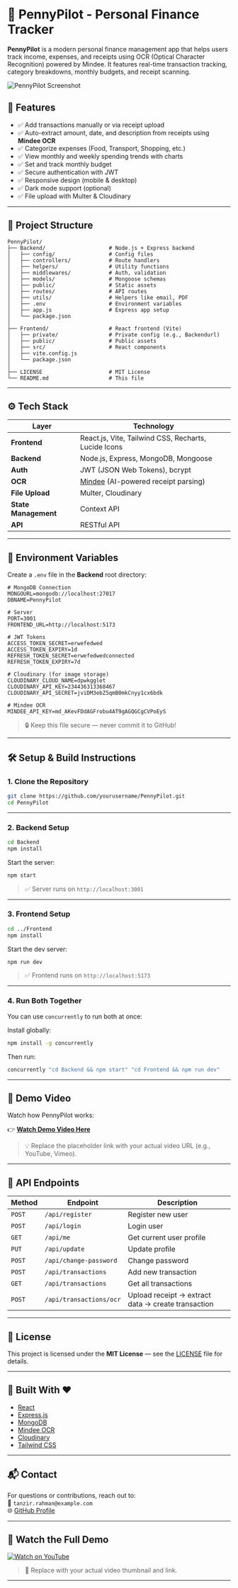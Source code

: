 # 🚀 PennyPilot - Personal Finance Tracker

**PennyPilot** is a modern personal finance management app that helps users track income, expenses, and receipts using OCR (Optical Character Recognition) powered by Mindee. It features real-time transaction tracking, category breakdowns, monthly budgets, and receipt scanning.

![PennyPilot Screenshot](https://via.placeholder.com/800x400?text=PennyPilot+Dashboard)

## 🔧 Features

- ✅ Add transactions manually or via receipt upload
- ✅ Auto-extract amount, date, and description from receipts using **Mindee OCR**
- ✅ Categorize expenses (Food, Transport, Shopping, etc.)
- ✅ View monthly and weekly spending trends with charts
- ✅ Set and track monthly budget
- ✅ Secure authentication with JWT
- ✅ Responsive design (mobile & desktop)
- ✅ Dark mode support (optional)
- ✅ File upload with Multer & Cloudinary

---

## 📁 Project Structure

```
PennyPilot/
├── Backend/                    # Node.js + Express backend
│   ├── config/                 # Config files
│   ├── controllers/            # Route handlers
│   ├── helpers/                # Utility functions
│   ├── middlewares/            # Auth, validation
│   ├── models/                 # Mongoose schemas
│   ├── public/                 # Static assets
│   ├── routes/                 # API routes
│   ├── utils/                  # Helpers like email, PDF
│   ├── .env                    # Environment variables
│   ├── app.js                  # Express app setup
│   └── package.json
│
├── Frontend/                   # React frontend (Vite)
│   ├── private/                # Private config (e.g., Backendurl)
│   ├── public/                 # Public assets
│   ├── src/                    # React components
│   ├── vite.config.js
│   └── package.json
│
├── LICENSE                     # MIT License
└── README.md                   # This file
```

---

## ⚙️ Tech Stack

| Layer       | Technology |
|------------|-----------|
| **Frontend** | React.js, Vite, Tailwind CSS, Recharts, Lucide Icons |
| **Backend**  | Node.js, Express, MongoDB, Mongoose |
| **Auth**     | JWT (JSON Web Tokens), bcrypt |
| **OCR**      | [Mindee](https://mindee.com/) (AI-powered receipt parsing) |
| **File Upload** | Multer, Cloudinary |
| **State Management** | Context API |
| **API**      | RESTful API |

---

## 🔐 Environment Variables

Create a `.env` file in the **Backend** root directory:

```env
# MongoDB Connection
MONGOURL=mongodb://localhost:27017
DBNAME=PennyPilot

# Server
PORT=3001
FRONTEND_URL=http://localhost:5173

# JWT Tokens
ACCESS_TOKEN_SECRET=erwefedwed
ACCESS_TOKEN_EXPIRY=1d
REFRESH_TOKEN_SECRET=erwefedwedconnected
REFRESH_TOKEN_EXPIRY=7d

# Cloudinary (for image storage)
CLOUDINARY_CLOUD_NAME=dpwkgglet
CLOUDINARY_API_KEY=234436313368467
CLOUDINARY_API_SECRET=jviDM3ebZ5qmB0mkCnyy1cx6bdk

# Mindee OCR
MINDEE_API_KEY=md_AKevFDdAGFrobu4AT9gAGQGCgCVPoEyS
```

> 🔒 Keep this file secure — never commit it to GitHub!

---

## 🛠️ Setup & Build Instructions

### 1. Clone the Repository

```bash
git clone https://github.com/yourusername/PennyPilot.git
cd PennyPilot
```

---

### 2. Backend Setup

```bash
cd Backend
npm install
```

Start the server:

```bash
npm start
```

> ✅ Server runs on `http://localhost:3001`

---

### 3. Frontend Setup

```bash
cd ../Frontend
npm install
```

Start the dev server:

```bash
npm run dev
```

> ✅ Frontend runs on `http://localhost:5173`

---

### 4. Run Both Together

You can use `concurrently` to run both at once:

Install globally:
```bash
npm install -g concurrently
```

Then run:
```bash
concurrently "cd Backend && npm start" "cd Frontend && npm run dev"
```

---

## 📎 Demo Video

Watch how PennyPilot works:

👉 [**Watch Demo Video Here**](https://www.youtube.com/watch?v=dQw4w9WgXcQ)

> 💡 Replace the placeholder link with your actual video URL (e.g., YouTube, Vimeo).

---

## 🧪 API Endpoints

| Method | Endpoint | Description |
|-------|--------|------------|
| `POST` | `/api/register` | Register new user |
| `POST` | `/api/login` | Login user |
| `GET` | `/api/me` | Get current user profile |
| `PUT` | `/api/update` | Update profile |
| `POST` | `/api/change-password` | Change password |
| `POST` | `/api/transactions` | Add new transaction |
| `GET` | `/api/transactions` | Get all transactions |
| `POST` | `/api/transactions/ocr` | Upload receipt → extract data → create transaction |

---

## 📝 License

This project is licensed under the **MIT License** — see the [LICENSE](LICENSE) file for details.

---

## 🚀 Built With ❤️

- [React](https://reactjs.org/)
- [Express.js](https://expressjs.com/)
- [MongoDB](https://www.mongodb.com/)
- [Mindee OCR](https://mindee.com/)
- [Cloudinary](https://cloudinary.com/)
- [Tailwind CSS](https://tailwindcss.com/)

---

## 📬 Contact

For questions or contributions, reach out to:  
📧 `tanzir.rahman@example.com`  
🌐 [GitHub Profile](https://github.com/yourusername)

---

## 🎥 Watch the Full Demo

[![Watch on YouTube](https://youtu.be/XuJrNw1_Crc)](https://www.youtube.com/watch?v=dQw4w9WgXcQ)

> 🔗 Replace with your actual video thumbnail and link.

---
